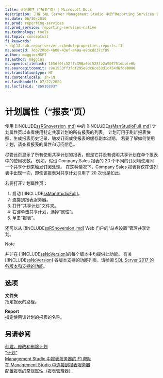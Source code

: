 ```yaml
---
title: 计划属性（“报表”页）| Microsoft Docs
description: 了解 SQL Server Management Studio 中的“Reporting Services 计划属性”页面，该页面列出了特定共享计划的所有报表。
ms.date: 06/30/2016
ms.prod: reporting-services
ms.prod_service: reporting-services-native
ms.technology: tools
ms.topic: conceptual
f1_keywords:
- sql13.swb.reportserver.scheduleproperties.reports.f1
ms.assetid: 7db728bd-4b08-43ef-a49a-e8dcdd37cf89
author: maggiesMSFT
ms.author: maggies
ms.openlocfilehash: 155df0fc52ffc390a0bf528fb2a907751dbbfe6b
ms.sourcegitcommit: c8e1553ff3fdf295e8dc6ce30d1c454d6fde8088
ms.translationtype: HT
ms.contentlocale: zh-CN
ms.lasthandoff: 07/22/2020
ms.locfileid: "86916893"
---
```

# <a name="schedule-properties-reports-page"></a>计划属性（“报表”页）
  使用 [!INCLUDE[ssRSnoversion_md](../../includes/ssrsnoversion-md.md)] 中的 [!INCLUDE[ssManStudioFull_md](../../includes/ssmanstudiofull-md.md)] 计划属性页以查看使用特定共享计划的所有报表的列表。 计划可用于刷新报表快照、生成报表历史记录、触发订阅或使报表的缓存副本过期。 若要了解如何使用计划，请查看报表的属性和订阅信息。  
  
 尽管此页显示了所有使用共享计划的报表，但是它并没有说明共享计划在单个报表中的使用次数。 例如，假设 Company Sales 报表的 20 个不同的订阅均使用同一个共享计划来触发订阅处理。 在这种情况下，Company Sales 报表将仅在该列表中出现一次，即使该报表对共享计划引用了 20 次也是如此。  
  
 若要打开计划属性页：
 1. 启动 [!INCLUDE[ssManStudioFull](../../includes/ssmanstudiofull-md.md)]。
 2. 连接到报表服务器。
 3. 打开“共享计划”文件夹。
 4. 右键单击共享计划，选择“属性”。
 5. 单击“报表”。  
  
  还可以从 [!INCLUDE[ssRSnoversion_md](../../includes/ssrsnoversion-md.md)] Web 门户的“站点设置”管理共享计划。
  
> [!NOTE]  
>  并非在 [!INCLUDE[ssNoVersion](../../includes/ssnoversion-md.md)]的每个版本中均提供此功能。 有关 [!INCLUDE[ssNoVersion](../../includes/ssnoversion-md.md)] 各版本支持的功能列表，请参阅 [SQL Server 2017 的各版本和支持的功能](../../sql-server/editions-and-components-of-sql-server-2017.md)。  
  
## <a name="options"></a>选项  
 **文件夹**  
 指定报表的路径。  
  
 **Report**  
 指定使用该计划的报表的名称。  
  
## <a name="see-also"></a>另请参阅  
 [创建、修改和删除计划](../../reporting-services/subscriptions/create-modify-and-delete-schedules.md)   
 [“计划”](../../reporting-services/subscriptions/schedules.md)   
 [Management Studio 中报表服务器的 F1 帮助](../../reporting-services/tools/report-server-in-management-studio-f1-help.md)   
 [在 Management Studio 中连接到报表服务器](../../reporting-services/tools/connect-to-a-report-server-in-management-studio.md)   
 [配置报表的常规属性（报表管理器）](https://msdn.microsoft.com/10b941b2-28e6-4408-9ee4-acebc63c8496)  
  
  

